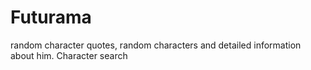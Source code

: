 # Futurama
random character quotes, random characters and detailed information about him. Character search
